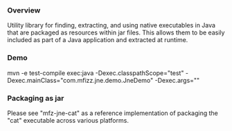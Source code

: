 ### Overview

Utility library for finding, extracting, and using native executables in Java 
that are packaged as resources within jar files. This allows them to be easily
included as part of a Java application and extracted at runtime.

### Demo

mvn -e test-compile exec:java -Dexec.classpathScope="test" -Dexec.mainClass="com.mfizz.jne.demo.JneDemo" -Dexec.args=""

### Packaging as jar

Please see "mfz-jne-cat" as a reference implementation of packaging the "cat"
executable across various platforms.
